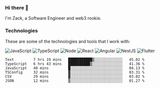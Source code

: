 ### Hi there 👋
I'm Zack, a Software Engineer and web3 rookie.

### Technologies
These are some of the technologies and tools that I work with:

![JavaScript](https://img.shields.io/badge/JavaScript-323330.svg?logo=javascript&logoColor=F7DF1E) 
![TypeScript](https://img.shields.io/badge/TypeScript-007ACC.svg?logo=typescript&logoColor=white) 
![Node](https://img.shields.io/badge/Node.js-43853D.svg?logo=node.js&logoColor=white)
![React](https://img.shields.io/badge/React-20232a.svg?logo=react&logoColor=61DAFB) 
![Angular](https://img.shields.io/badge/Angular-E23237.svg?logo=angularjs&logoColor=white)
![NestJS](https://img.shields.io/badge/NestJS-E0234E?logo=nestjs&logoColor=white)
![Flutter](https://img.shields.io/badge/Flutter-02569B.svg?logo=flutter&logoColor=white)

<!--START_SECTION:waka-->

```text
Text         7 hrs 19 mins   ███████████▒░░░░░░░░░░░░░   45.02 %
TypeScript   6 hrs 43 mins   ██████████▒░░░░░░░░░░░░░░   41.36 %
JavaScript   40 mins         █░░░░░░░░░░░░░░░░░░░░░░░░   04.13 %
TSConfig     32 mins         ▓░░░░░░░░░░░░░░░░░░░░░░░░   03.31 %
CSV          29 mins         ▓░░░░░░░░░░░░░░░░░░░░░░░░   03.02 %
JSON         12 mins         ▒░░░░░░░░░░░░░░░░░░░░░░░░   01.27 %
```

<!--END_SECTION:waka-->
